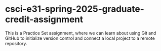 # csci-e31-spring-2025-graduate-credit-assignment
This is a Practice Set assignment, where we can learn about using Git and GitHub to initialize version control and connect a local project to a remote repository.
